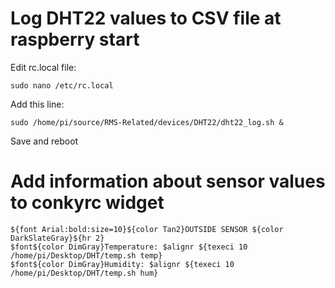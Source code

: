 # Log DHT22 values to CSV file at raspberry start
Edit rc.local file:
```Shell
sudo nano /etc/rc.local
```
Add this line:
```
sudo /home/pi/source/RMS-Related/devices/DHT22/dht22_log.sh &
```
Save and reboot

# Add information about sensor values to conkyrc widget
```
${font Arial:bold:size=10}${color Tan2}OUTSIDE SENSOR ${color DarkSlateGray}${hr 2}
$font${color DimGray}Temperature: $alignr ${texeci 10 /home/pi/Desktop/DHT/temp.sh temp}
$font${color DimGray}Humidity: $alignr ${texeci 10 /home/pi/Desktop/DHT/temp.sh hum}
```




